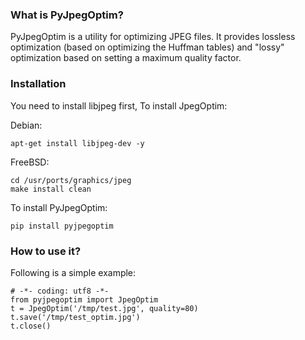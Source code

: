 ### What is PyJpegOptim?

PyJpegOptim is a utility for optimizing JPEG files.
It provides lossless optimization (based on optimizing the Huffman tables) and "lossy" optimization based on setting a maximum quality factor.

### Installation

You need to install libjpeg first, To install JpegOptim:

Debian:

    apt-get install libjpeg-dev -y

FreeBSD:

    cd /usr/ports/graphics/jpeg
    make install clean

To install PyJpegOptim:

    pip install pyjpegoptim

### How to use it?

Following is a simple example:

    # -*- coding: utf8 -*-
    from pyjpegoptim import JpegOptim
    t = JpegOptim('/tmp/test.jpg', quality=80)
    t.save('/tmp/test_optim.jpg')
    t.close()

